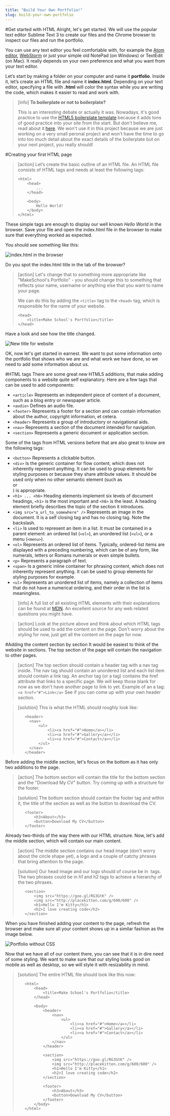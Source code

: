 ```yaml
---
title: "Build Your Own Portfolio!"
slug: build-your-own-portfolio
---
```


#Get started with HTML
Alright, let's get started. We will use the popular text editor Sublime Text 3 to create our files and the Chrome browser to inspect our files and run the portfolio.

You can use any text editor you feel comfortable with, for example the [Atom editor](https://atom.io/), [WebStorm](https://www.jetbrains.com/webstorm/) or just your simple old NotePad (on Windows) or TextEdit (on Mac). It really depends on your own preference and what you want from your text editor.

Let’s start by making a folder on your computer and name it **portfolio**. Inside it, let’s create an HTML file and name it **index.html**. Depending on your text editor, specifying a file with **.html** will color the syntax while you are writing the code, which makes it easier to read and work with.

> [info]
> **To boilerplate or not to boilerplate?**
> 
> This is an interesting debate or actually it was. Nowadays, it's good practice to use the [HTML5 boilerplate template](https://html5boilerplate.com/) because it adds tons of good practice into your site from the start. But don't believe me, read about it [here](http://stackoverflow.com/questions/15453299/html5-boilerplate-and-twitter-bootstrap). 
> We won't use it in this project because we are just working on a very small peronal project and won't have the time to go into too much detail about the exact details of the boilerplate but on your next project, you really should!

#Creating your first HTML page
> [action]
> Let’s create the basic outline of an HTML file. An HTML file consists of HTML tags and needs at least the following tags:
> 
> ```
> <html>
>     <head>
>         ...
>     </head>
> 
>     <body>
>         Hello World!
>     </body>
> </html>
> ```

These simple tags are enough to display our well known *Hello World* in the browser. Save your file and open the index.html file in the browser to make sure that everything worked as expected.

You should see something like this:

![index.html in the browser](./2-index-in-browser.png "index.html in the browser")

Do you spot the index.html title in the tab of the browser? 

> [action]
> Let's change that to something more appropriate like "MakeSchool's Portfolio" - you should change this to something that reflects your name, username or anything else that you want to name your page.
>
> We can do this by adding the `<title>` tag to the `<head>` tag, which is responsible for the name of your website.
> 
> ```
> <head>
>     <title>Make School's Portfolio</title>
> </head>
> ```

Have a look and see how the title changed.

![New title for website](./3-title.png "New title for website")

OK, now let's get started in earnest. We want to put some information onto the portfolio that shows who we are and what work we have done, so we need to add some information about us.

#HTML tags
There are some great new HTML5 additions, that make adding components to a website quite self explanatory. Here are a few tags that can be used to add components:

- `<article>`  Represents an independent piece of content of a document, such as a blog entry or newspaper article.
- `<audio>`  Defines an audio file.
- `<footer>`  Represents a footer for a section and can contain information about the author, copyright information, et cetera.
- `<header>`  Represents a group of introductory or navigational aids.
- `<nav>`  Represents a section of the document intended for navigation.
- `<section>`  Represents a generic document or application section.

Some of the tags from HTML versions before that are also great to know are the following tags:

- `<button>`  Represents a clickable button.
- `<div>`  Is the generic container for flow content, which does not inherently represent anything. It can be used to group elements for styling purposes or because they share attribute values. It should be used only when no other semantic element (such as <article> or <nav>) is appropriate.
- `<h1> ... <h6>`  Heading elements implement six levels of document headings, `<h1>` is the most important and `<h6>` is the least. A heading element briefly describes the topic of the section it introduces.
- `<img src="a_url_to_somewhere" />`  Represents an image in the document. It is a self closing tag and has no closing tag. Note the backslash.
- `<li>`  Is used to represent an item in a list. It must be contained in a parent element: an ordered list (`<ol>`), an unordered list (`<ul>`), or a menu (`<menu>`).
- `<ol>`  Represents an ordered list of items. Typically, ordered-list items are displayed with a preceding numbering, which can be of any form, like numerals, letters or Romans numerals or even simple bullets.
- `<p>`  Represents a paragraph of text.
- `<span>`  Is a generic inline container for phrasing content, which does not inherently represent anything. It can be used to group elements for styling purposes for example.
- `<ul>`  Represents an unordered list of items, namely a collection of items that do not have a numerical ordering, and their order in the list is meaningless. 

> [info]
> A full list of all existing HTML elements with their explanations can be found at [MDN](https://developer.mozilla.org/en-US/docs/Web/HTML/Element). An excellent source for any web related questions you might have.

<!-- Comment to break actionable boxes. -->

> [action]
> Look at the picture above and think about which HTML tags should be used to add the content on the page. Don't worry about the styling for now, just get all the content on the page for now.

#Adding the content section by section
It would be easiest to think of the website in sections. The top section of the page will contain the navigation to other pages. 

> [action]
> The top section should contain a header tag with a nav tag inside. The nav tag should contain an unordered list and each list item should contain a link tag. An anchor tag (or a tag) contains the href attribute that links to a specific page. We will keep those blank for now as we don't have another page to link to yet. 
> Example of an a tag: `<a href="#">Link</a>`
> See if you can come up with your own header section.

<!-- Comment to break up actionable boxes. -->

> [solution]
> This is what the HTML should roughly look like:
>```
>    <header>
>      <nav>
>          <ul>
>              <li><a href="#">Home</a></li>
>              <li><a href="#">Gallery</a></li>
>              <li><a href="#">Contact</a></li>
>          </ul>
>      </nav>
>    </header>
>```

Before adding the middle section, let's focus on the bottom as it has only two additions to the page. 

> [action]
> The bottom section will contain the title for the bottom section and the "Download My CV" button. Try coming up with a structure for the footer.

<!-- Comment to break up actionable boxes. -->

> [solution]
> The bottom section should contain the footer tag and within it, the title of the section as well as the button to download the CV.
>```
>    <footer>
>        <h3>About</h3>
>        <button>Download My CV</button>
>    </footer>
>```

Already two-thirds of the way there with our HTML structure. Now, let's add the middle section, which will contain our main content.

> [action]
> The middle section contains our head image (don't worry about the circle shape yet), a logo and a couple of catchy phrases that bring attention to the page. 

<!-- Comment to break actionable boxes. -->

> [solution]
> Our head image and our logo should of course be in <img> tags. The two phrases could be in h1 and h2 tags to achieve a hierarchy of the two phrases.
>```
>    <section>
>        <img src="https://goo.gl/RG3GtK" />
>        <img src="http://placekitten.com/g/600/600" />
>        <h1>Hello I'm Kitty</h1>
>        <h2>I love creating code</h2>
>    </section>
>```

When you have finished adding your content to the page, refresh the browser and make sure all your content shows up in a similar fashion as the image below. 

![Portfolio without CSS](./4-content-without-style.png "Portfolio without CSS")

Now that we have all of our content there, you can see that it is in dire need of some styling. We want to make sure that our styling looks good on mobile as well as desktop, so we will style it with resizability in mind.

> [solution]
> The entire HTML file should look like this now:
>```
>    <html>
>        <head>
>            <title>Make School's Portfolio</title>
>        </head>
>    
>        <body>
>            <header>
>                <nav>
>                    <ul>
>                        <li><a href="#">Home</a></li>
>                        <li><a href="#">Gallery</a></li>
>                        <li><a href="#">Contact</a></li>
>                    </ul>
>                </nav>
>            </header>
>    
>            <section>
>                <img src="https://goo.gl/RG3GtK" />
>                <img src="http://placekitten.com/g/600/600" />
>                <h1>Hello I'm Kitty</h1>
>                <h2>I love creating code</h2>
>            </section>
>    
>            <footer>
>                <h3>About</h3>
>                <button>Download My CV</button>
>            </footer>
>        </body>
>    </html>
>```
    